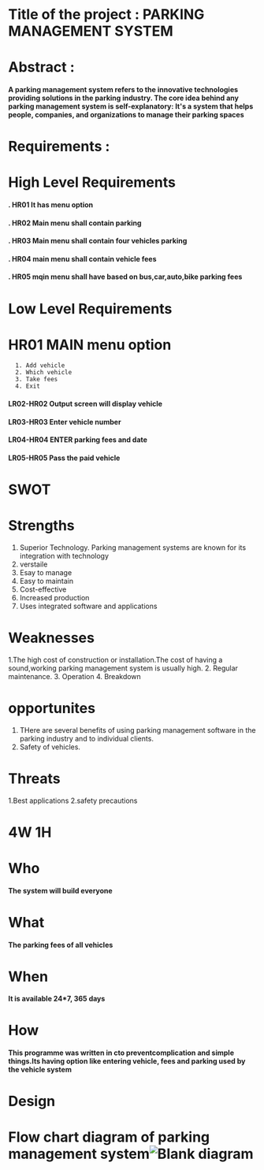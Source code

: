 # Title of the project : PARKING MANAGEMENT SYSTEM
# Abstract :
#### A parking management system refers to the innovative technologies providing solutions in the parking industry. The core idea behind any parking management system is self-explanatory: It's a system that helps people, companies, and organizations to manage their parking spaces
# Requirements :
# High Level Requirements
#### . HR01 It has menu option
#### . HR02 Main menu shall contain  parking
#### . HR03 Main menu shall contain four vehicles parking
#### . HR04 main menu shall contain vehicle fees
#### . HR05 mqin menu shall have based on  bus,car,auto,bike parking fees
# Low Level Requirements
# HR01 MAIN menu option
      1. Add vehicle
      2. Which vehicle
      3. Take fees
      4. Exit
#### LR02-HR02 Output screen will display vehicle
#### LR03-HR03 Enter vehicle number
#### LR04-HR04 ENTER parking fees and date 
#### LR05-HR05 Pass the paid vehicle
# SWOT
# Strengths
 1. Superior Technology. Parking management systems are known for its integration with technology
 2. verstaile
 3. Esay to manage
 4. Easy to maintain
 5. Cost-effective
 6. Increased production
 7. Uses integrated software and applications
# Weaknesses
 1.The high cost of construction or installation.The cost of having a sound,working parking management system is usually high.
 2. Regular maintenance.
 3. Operation
 4. Breakdown
# opportunites
 1. THere are several benefits of using parking management software in the parking industry and to individual clients.
 2. Safety of vehicles.
# Threats
 1.Best applications
 2.safety precautions
 # 4W 1H
 # Who
 #### The system will build everyone
 # What
 #### The parking fees of all vehicles
 # When
 #### It is available 24*7, 365 days
 # How
 #### This programme was written in cto preventcomplication and simple things.Its having option like entering vehicle, fees and parking used by the vehicle system
 # Design
# Flow chart diagram of parking management system![Blank diagram](https://user-images.githubusercontent.com/101541785/161255834-4214b776-ae3b-48a6-9a60-c25834ed3430.png)

 
